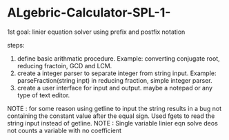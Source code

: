 # ALgebric-Calculator-SPL-1-

 1st goal: linier equation solver using prefix and postfix notation 
 
 steps:
 1) define basic arithmatic procedure.
          Example: converting conjugate root, reducing fractoin, GCD and LCM.
 2) create a integer parser to separate integer from string input.
          Example: parseFraction(string inpt) in reducing fraction, simple integer parser.
 3) create a user interface for input and output. maybe a notepad or any type of text editor.
 
NOTE : for some reason using getline to input the string results in a bug not containing the constant value after the equal sign. Used fgets to read the string input instead of getline.
NOTE : Single variable linier eqn solve deos not counts a variable with no coefficient 
